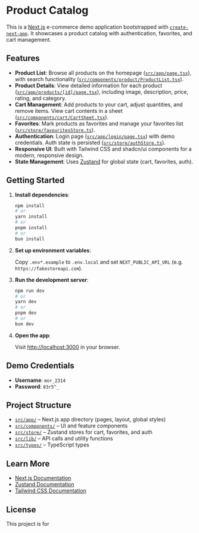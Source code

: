# Product Catalog

This is a [Next.js](https://nextjs.org) e-commerce demo application bootstrapped with [`create-next-app`](https://nextjs.org/docs/app/api-reference/cli/create-next-app). It showcases a product catalog with authentication, favorites, and cart management.

## Features

- **Product List**: Browse all products on the homepage ([`src/app/page.tsx`](src/app/page.tsx)), with search functionality ([`src/components/product/ProductList.tsx`](src/components/product/ProductList.tsx)).
- **Product Details**: View detailed information for each product ([`src/app/products/[id]/page.tsx`](src/app/products/[id]/page.tsx)), including image, description, price, rating, and category.
- **Cart Management**: Add products to your cart, adjust quantities, and remove items. View cart contents in a sheet ([`src/components/cart/CartSheet.tsx`](src/components/cart/CartSheet.tsx)).
- **Favorites**: Mark products as favorites and manage your favorites list ([`src/store/favouritesStore.ts`](src/store/favouritesStore.ts)).
- **Authentication**: Login page ([`src/app/login/page.tsx`](src/app/login/page.tsx)) with demo credentials. Auth state is persisted ([`src/store/authStore.ts`](src/store/authStore.ts)).
- **Responsive UI**: Built with Tailwind CSS and shadcn/ui components for a modern, responsive design.
- **State Management**: Uses [Zustand](https://zustand-demo.pmnd.rs/) for global state (cart, favorites, auth).

## Getting Started

1. **Install dependencies**:

   ```bash
   npm install
   # or
   yarn install
   # or
   pnpm install
   # or
   bun install
   ```

2. **Set up environment variables**:

   Copy `.env*.example` to `.env.local` and set `NEXT_PUBLIC_API_URL` (e.g. `https://fakestoreapi.com`).

3. **Run the development server**:

   ```bash
   npm run dev
   # or
   yarn dev
   # or
   pnpm dev
   # or
   bun dev
   ```

4. **Open the app**:

   Visit [http://localhost:3000](http://localhost:3000) in your browser.

## Demo Credentials

- **Username**: `mor_2314`
- **Password**: `83r5^_`

## Project Structure

- [`src/app/`](src/app/) – Next.js app directory (pages, layout, global styles)
- [`src/components/`](src/components/) – UI and feature components
- [`src/store/`](src/store/) – Zustand stores for cart, favorites, and auth
- [`src/lib/`](src/lib/) – API calls and utility functions
- [`src/types/`](src/types/) – TypeScript types

## Learn More

- [Next.js Documentation](https://nextjs.org/docs)
- [Zustand Documentation](https://docs.pmnd.rs/zustand/getting-started/introduction)
- [Tailwind CSS Documentation](https://tailwindcss.com/docs/installation)

## License

This project is for
